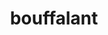 ---
id: 626
title: bouffalant
types: [normal]
image: https://raw.githubusercontent.com/PokeAPI/sprites/master/sprites/pokemon/626.png
---
